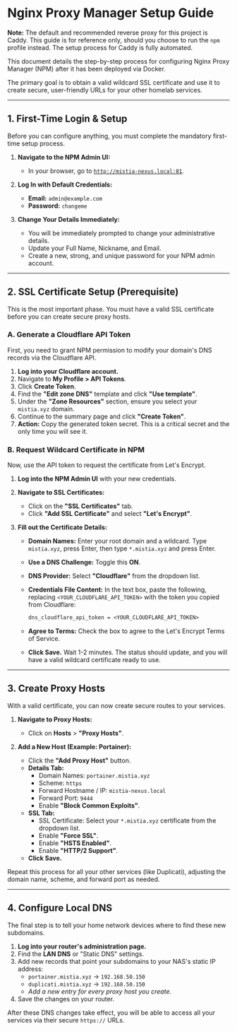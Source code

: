 # Nginx Proxy Manager Setup Guide

**Note:** The default and recommended reverse proxy for this project is Caddy. This guide is for reference only, should you choose to run the `npm` profile instead. The setup process for Caddy is fully automated.

This document details the step-by-step process for configuring Nginx Proxy Manager (NPM) after it has been deployed via Docker.

The primary goal is to obtain a valid wildcard SSL certificate and use it to create secure, user-friendly URLs for your other homelab services.

---

## 1. First-Time Login & Setup

Before you can configure anything, you must complete the mandatory first-time setup process.

1. **Navigate to the NPM Admin UI:**
    * In your browser, go to [`http://mistia-nexus.local:81`](http://mistia-nexus.local:81).

2. **Log In with Default Credentials:**
    * **Email:** `admin@example.com`
    * **Password:** `changeme`

3. **Change Your Details Immediately:**
    * You will be immediately prompted to change your administrative details.
    * Update your Full Name, Nickname, and Email.
    * Create a new, strong, and unique password for your NPM admin account.

---

## 2. SSL Certificate Setup (Prerequisite)

This is the most important phase. You must have a valid SSL certificate before you can create secure proxy hosts.

### A. Generate a Cloudflare API Token

First, you need to grant NPM permission to modify your domain's DNS records via the Cloudflare API.

1. **Log into your Cloudflare account.**
2. Navigate to **My Profile > API Tokens**.
3. Click **Create Token**.
4. Find the **"Edit zone DNS"** template and click **"Use template"**.
5. Under the **"Zone Resources"** section, ensure you select your `mistia.xyz` domain.
6. Continue to the summary page and click **"Create Token"**.
7. **Action:** Copy the generated token secret. This is a critical secret and the only time you will see it.

### B. Request Wildcard Certificate in NPM

Now, use the API token to request the certificate from Let's Encrypt.

1. **Log into the NPM Admin UI** with your new credentials.

2. **Navigate to SSL Certificates:**
    * Click on the **"SSL Certificates"** tab.
    * Click **"Add SSL Certificate"** and select **"Let's Encrypt"**.

3. **Fill out the Certificate Details:**
    * **Domain Names:** Enter your root domain and a wildcard. Type `mistia.xyz`, press Enter, then type `*.mistia.xyz` and press Enter.
    * **Use a DNS Challenge:** Toggle this **ON**.
    * **DNS Provider:** Select **"Cloudflare"** from the dropdown list.
    * **Credentials File Content:** In the text box, paste the following, replacing `<YOUR_CLOUDFLARE_API_TOKEN>` with the token you copied from Cloudflare:

        ```txt
        dns_cloudflare_api_token = <YOUR_CLOUDFLARE_API_TOKEN>
        ```

    * **Agree to Terms:** Check the box to agree to the Let's Encrypt Terms of Service.
    * **Click Save.** Wait 1-2 minutes. The status should update, and you will have a valid wildcard certificate ready to use.

---

## 3. Create Proxy Hosts

With a valid certificate, you can now create secure routes to your services.

1. **Navigate to Proxy Hosts:**
    * Click on **Hosts** > **"Proxy Hosts"**.

2. **Add a New Host (Example: Portainer):**
    * Click the **"Add Proxy Host"** button.
    * **Details Tab:**
        * Domain Names: `portainer.mistia.xyz`
        * Scheme: `https`
        * Forward Hostname / IP: `mistia-nexus.local`
        * Forward Port: `9444`
        * Enable **"Block Common Exploits"**.
    * **SSL Tab:**
        * SSL Certificate: Select your `*.mistia.xyz` certificate from the dropdown list.
        * Enable **"Force SSL"**.
        * Enable **"HSTS Enabled"**.
        * Enable **"HTTP/2 Support"**.
    * **Click Save.**

Repeat this process for all your other services (like Duplicati), adjusting the domain name, scheme, and forward port as needed.

---

## 4. Configure Local DNS

The final step is to tell your home network devices where to find these new subdomains.

1. **Log into your router's administration page.**
2. Find the **LAN DNS** or "Static DNS" settings.
3. Add new records that point your subdomains to your NAS's static IP address:
    * `portainer.mistia.xyz` -> `192.168.50.150`
    * `duplicati.mistia.xyz` -> `192.168.50.150`
    * *Add a new entry for every proxy host you create.*
4. Save the changes on your router.

After these DNS changes take effect, you will be able to access all your services via their secure `https://` URLs.
